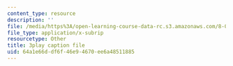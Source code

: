 ```yaml
---
content_type: resource
description: ''
file: /media/https%3A/open-learning-course-data-rc.s3.amazonaws.com/8-01sc-classical-mechanics-fall-2016/64a1e66ddf6f46e94670ee6a48511885_nfawe03nvAY.srt
file_type: application/x-subrip
resourcetype: Other
title: 3play caption file
uid: 64a1e66d-df6f-46e9-4670-ee6a48511885
---
```

